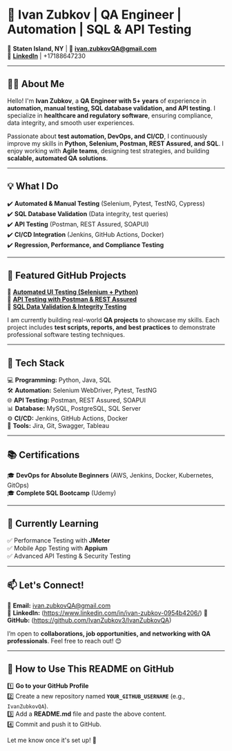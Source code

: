 # 🚀 Ivan Zubkov | QA Engineer | Automation | SQL & API Testing

📍 **Staten Island, NY** | 📧 **ivan.zubkovQA@gmail.com**  
🔗 **[LinkedIn](https://www.linkedin.com/in/ivan-zubkov-0954b4206/)** |
+17188647230


---

## 👨‍💻 About Me  
Hello! I'm **Ivan Zubkov**, a **QA Engineer with 5+ years** of experience in **automation, manual testing, SQL database validation, and API testing**. I specialize in **healthcare and regulatory software**, ensuring compliance, data integrity, and smooth user experiences.  

Passionate about **test automation, DevOps, and CI/CD**, I continuously improve my skills in **Python, Selenium, Postman, REST Assured, and SQL**. I enjoy working with **Agile teams**, designing test strategies, and building **scalable, automated QA solutions**.  

---

## 💡 What I Do  
✔️ **Automated & Manual Testing** (Selenium, Pytest, TestNG, Cypress)  
✔️ **SQL Database Validation** (Data integrity, test queries)  
✔️ **API Testing** (Postman, REST Assured, SOAPUI)  
✔️ **CI/CD Integration** (Jenkins, GitHub Actions, Docker)  
✔️ **Regression, Performance, and Compliance Testing**  

---

## 📌 Featured GitHub Projects  
🔹 **[Automated UI Testing (Selenium + Python)](https://github.com/YOUR_GITHUB_USERNAME/QA-Testing-Projects)**  
🔹 **[API Testing with Postman & REST Assured](https://github.com/YOUR_GITHUB_USERNAME/API-Testing)**  
🔹 **[SQL Data Validation & Integrity Testing](https://github.com/YOUR_GITHUB_USERNAME/SQL-Testing)**  

I am currently building real-world **QA projects** to showcase my skills. Each project includes **test scripts, reports, and best practices** to demonstrate professional software testing techniques.  

---

## 🔧 Tech Stack  
💻 **Programming:** Python, Java, SQL  
🛠️ **Automation:** Selenium WebDriver, Pytest, TestNG  
🌐 **API Testing:** Postman, REST Assured, SOAPUI  
📊 **Database:** MySQL, PostgreSQL, SQL Server  
⚙️ **CI/CD:** Jenkins, GitHub Actions, Docker  
📂 **Tools:** Jira, Git, Swagger, Tableau  

---

## 📚 Certifications  
🎓 **DevOps for Absolute Beginners** (AWS, Jenkins, Docker, Kubernetes, GitOps)  
🎓 **Complete SQL Bootcamp** (Udemy)  

---

## 🚀 Currently Learning  
✅ Performance Testing with **JMeter**  
✅ Mobile App Testing with **Appium**  
✅ Advanced API Testing & Security Testing  

---

## 📫 Let's Connect!  
🔹 **Email:** ivan.zubkovQA@gmail.com  
🔹 **LinkedIn:** (https://www.linkedin.com/in/ivan-zubkov-0954b4206/) 
🔹 **GitHub:** (https://github.com/IvanZubkov3/IvanZubkovQA)  

I’m open to **collaborations, job opportunities, and networking with QA professionals**. Feel free to reach out! 😊  

---

## 📄 How to Use This README on GitHub  
1️⃣ **Go to your GitHub Profile**  
2️⃣ Create a new repository named **`YOUR_GITHUB_USERNAME`** (e.g., `IvanZubkovQA`).  
3️⃣ Add a **README.md** file and paste the above content.  
4️⃣ Commit and push it to GitHub.  

Let me know once it's set up! 🚀

